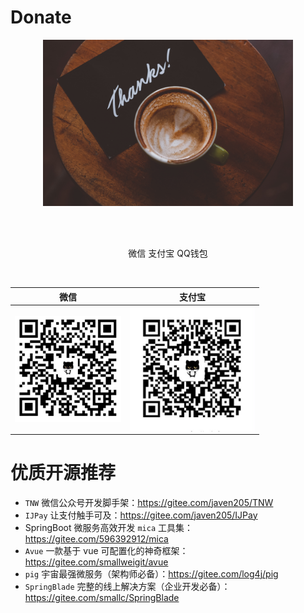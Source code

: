 # Donate

<p align="center">
  <a href="" target="blank"><img src="./images/tks.jpg" width="400" alt="Donate" /></a>
</p>
<br/>
<br/>
<p align="center">
  <span>微信 支付宝 QQ钱包</span>
</p>
<br/>
<!-- <p align="center">
  <a href="https://github.com/javen205/donate" target="blank"><img src="./images/donate.png" width="400" alt="Donate" /></a>
</p> -->

|                             微信                             |                            支付宝                            |
| :----------------------------------------------------------: | :----------------------------------------------------------: |
| <img src="./images/wxpay.png" width = "170" alt="Donate" align=center /> | <img src="./images/alipay.png" width = "200" alt="Donate" align=center />|







# 优质开源推荐

- `TNW` 微信公众号开发脚手架：https://gitee.com/javen205/TNW
- `IJPay` 让支付触手可及：https://gitee.com/javen205/IJPay
- SpringBoot 微服务高效开发 `mica` 工具集：https://gitee.com/596392912/mica
- `Avue` 一款基于 vue 可配置化的神奇框架：https://gitee.com/smallweigit/avue
- `pig` 宇宙最强微服务（架构师必备）：https://gitee.com/log4j/pig
- `SpringBlade` 完整的线上解决方案（企业开发必备）：https://gitee.com/smallc/SpringBlade


